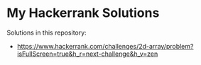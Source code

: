 # My Hackerrank Solutions

Solutions in this repository:
- https://www.hackerrank.com/challenges/2d-array/problem?isFullScreen=true&h_r=next-challenge&h_v=zen